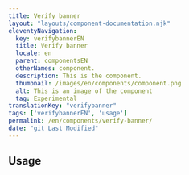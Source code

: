 ```yaml
---
title: Verify banner
layout: "layouts/component-documentation.njk"
eleventyNavigation:
  key: verifybannerEN
  title: Verify banner
  locale: en
  parent: componentsEN
  otherNames: component.
  description: This is the component.
  thumbnail: /images/en/components/component.png
  alt: This is an image of the component
  tag: Experimental
translationKey: "verifybanner"
tags: ['verifybannerEN', 'usage']
permalink: /en/components/verify-banner/
date: "git Last Modified"
---
```


## Usage